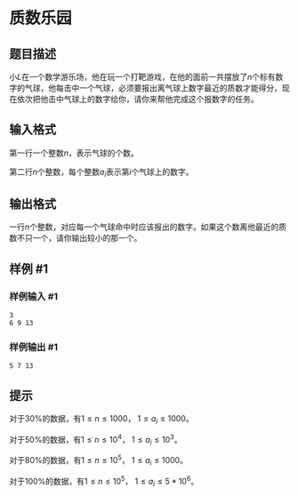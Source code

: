 # 质数乐园

## 题目描述

小$L$在一个数学游乐场，他在玩一个打靶游戏，在他的面前一共摆放了$n$个标有数字的气球，他每击中一个气球，必须要报出离气球上数字最近的质数才能得分，现在依次把他击中气球上的数字给你，请你来帮他完成这个报数字的任务。

## 输入格式

第一行一个整数$n$，表示气球的个数。

第二行$n$个整数，每个整数$a_i$表示第$i$个气球上的数字。

## 输出格式

一行$n$个整数，对应每一个气球命中时应该报出的数字。如果这个数离他最近的质数不只一个，请你输出较小的那一个。

## 样例 #1

### 样例输入 #1

```
3
6 9 13
```

### 样例输出 #1

```
5 7 13
```

## 提示

对于$30\%$的数据，有$1 \leq n \leq 1000$， $1 \leq a_i \leq 1000$。

对于$50\%$的数据，有$1 \leq n \leq 10^4$， $1 \leq a_i \leq 10^ 3$。

对于$80\%$的数据，有$1 \leq n \leq 10^5$， $1 \leq a_i \leq 1000$。

对于$100\%$的数据，有$1 \leq n \leq 10^5$， $1 \leq a_i \leq 5 * 10 ^ 6$。